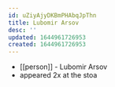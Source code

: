 ```yaml
---
id: uZiyAjyDKBmPHAbqJpThn
title: Lubomir Arsov
desc: ''
updated: 1644961726953
created: 1644961726953
---
```



- [[person]] - Lubomir Arsov
- appeared 2x at the stoa
